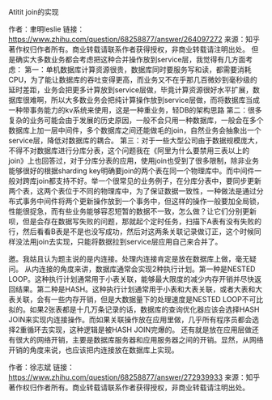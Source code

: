 Atitit join的实现



作者：聿明leslie
链接：https://www.zhihu.com/question/68258877/answer/264097272
来源：知乎
著作权归作者所有。商业转载请联系作者获得授权，非商业转载请注明出处。
但是确实大多数业务都会考虑把这种合并操作放到service层，我觉得有几方面考虑：
第一：单机数据库计算资源很贵，数据库同时要服务写和读，都需要消耗CPU，为了能让数据库的吞吐变得更高，而业务又不在乎那几百微妙到毫秒级的延时差距，业务会把更多计算放到service层做，毕竟计算资源很好水平扩展，数据库很难啊，所以大多数业务会把纯计算操作放到service层做，而将数据库当成一种带事务能力的kv系统来使用，这是一种重业务，轻DB的架构思路
第二：很多复杂的业务可能会由于发展的历史原因，一般不会只用一种数据库，一般会在多个数据库上加一层中间件，多个数据库之间还能做毛的join，自然业务会抽象出一个service层，降低对数据库的耦合。
第三：对于一些大型公司由于数据规模庞大，不得不对数据库进行分库分表，这个问题我在《阿里为什么要禁用三表以上的join》上也回答过，对于分库分表的应用，使用join也受到了很多限制，除非业务能够很好的根据sharding key明确要join的两个表在同一个物理库中。而中间件一般对跨库join都支持不好。举一个很常见的业务例子，在分库分表中，要同步更新两个表，这两个表位于不同的物理库中，为了保证数据一致性，一种做法是通过分布式事务中间件将两个更新操作放到一个事务中，但这样的操作一般要加全局锁，性能很捉急，而有些业务能够容忍短暂的数据不一致，怎么做？让它们分别更新呗，但是会存在数据写失败的问题，那就起个定时任务，扫描下A表有没有失败的行，然后看看B表是不是也没写成功，然后对这两条关联记录做订正，这个时候同样没法用join去实现，只能将数据拉到service层应用自己来合并了。



邀。我姑且认为题主说的是内连接。处理内连接肯定是放在数据库上做，毫无疑问。
从内连接的角度来讲，数据库通常会实现2种执行计划。第一种是NESTED LOOP。这种执行计划通常用于小表关联，能够最大限度的减少内存开销并尽快返回结果。第二种是HASH。这种执行计划通常用于小表和大表关联，或者大表和大表关联，会有一些内存开销，但是大数据量下的处理速度是NESTED LOOP不可比拟的。如果2张表都是十几万条记录的话，数据库的查询优化器应该会选择HASH JOIN来实现内连接操作。而如果关联操作放在应用里做，几乎所有程序员都会选择2重循环去实现，这种逻辑是被HASH JOIN完爆的。
还有就是放在应用层做还有很大的网络开销，主要是数据库服务器和应用服务器之间的开销。显然，从网络开销的角度来说，也应该把内连接放在数据库上实现。


作者：徐志斌
链接：https://www.zhihu.com/question/68258877/answer/272939933
来源：知乎
著作权归作者所有。商业转载请联系作者获得授权，非商业转载请注明出处。


